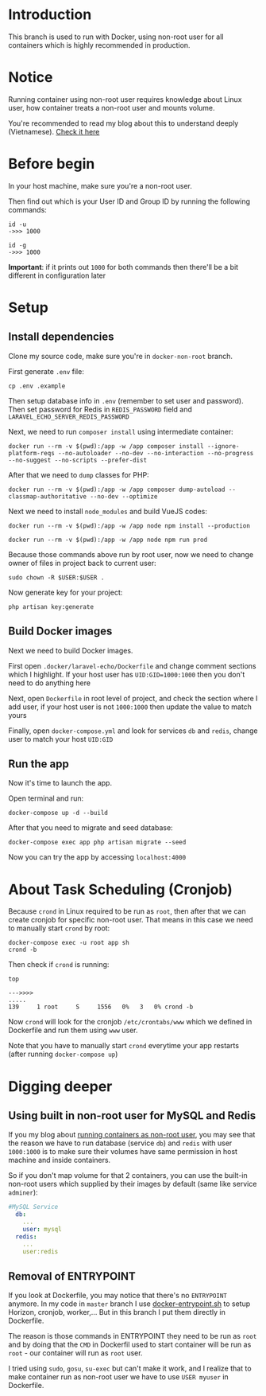 # Introduction
This branch is used to run with Docker, using non-root user for all containers which is highly recommended in production.
# Notice
Running container using non-root user requires knowledge about Linux user, how container treats a non-root user and mounts volume.

You're recommended to read my blog about this to understand deeply (Vietnamese). [Check it here](https://viblo.asia/p/tai-sao-nen-chay-ung-dung-container-voi-non-root-user-jvEla3VNKkw#_the-con-redis-va-mongodb-7)
# Before begin
In your host machine, make sure you're a non-root user.

Then find out which is your User ID and Group ID by running the following commands:
```
id -u
->>> 1000

id -g
->>> 1000
```
**Important**: if it prints out `1000` for both commands then there'll be a bit different in configuration later
# Setup
## Install dependencies
Clone my source code, make sure you're in `docker-non-root` branch.

First generate `.env` file:
```
cp .env .example
```
Then setup database info in `.env` (remember to set user and password). Then set password for Redis in `REDIS_PASSWORD` field and `LARAVEL_ECHO_SERVER_REDIS_PASSWORD`

Next, we need to run `composer install` using intermediate container:
```
docker run --rm -v $(pwd):/app -w /app composer install --ignore-platform-reqs --no-autoloader --no-dev --no-interaction --no-progress --no-suggest --no-scripts --prefer-dist
```
After that we need to `dump` classes for PHP:
```
docker run --rm -v $(pwd):/app -w /app composer dump-autoload --classmap-authoritative --no-dev --optimize
```
Next we need to install `node_modules` and build VueJS codes:
```
docker run --rm -v $(pwd):/app -w /app node npm install --production

docker run --rm -v $(pwd):/app -w /app node npm run prod
```
Because those commands above run by root user, now we need to change owner of files in project back to current user:
```
sudo chown -R $USER:$USER .
```
Now generate key for your project:
```
php artisan key:generate
```
## Build Docker images
Next we need to build Docker images.

First open `.docker/laravel-echo/Dockerfile` and change comment sections which I highlight. If your host user has `UID:GID=1000:1000` then you don't need to do anything here

Next, open `Dockerfile` in root level of project, and check the section where I add user, if your host user is not `1000:1000` then update the value to match yours

Finally, open `docker-compose.yml` and look for services `db` and `redis`, change user to match your host `UID:GID`
## Run the app
Now it's time to launch the app.

Open terminal and run:
```
docker-compose up -d --build
```
After that you need to migrate and seed database:
```
docker-compose exec app php artisan migrate --seed
```

Now you can try the app by accessing `localhost:4000`
# About Task Scheduling (Cronjob)
Because `crond` in Linux required to be run as `root`, then after that we can create cronjob for specific non-root user. That means in this case we need to manually start `crond` by root:
```
docker-compose exec -u root app sh
crond -b
```
Then check if `crond` is running:
```
top

--->>>>
.....
139     1 root     S     1556   0%   3   0% crond -b
```
Now `crond` will look for the cronjob `/etc/crontabs/www` which we defined in Dockerfile and run them using `www` user.

Note that you have to manually start `crond` everytime your app restarts (after running `docker-compose up`)
# Digging deeper
## Using built in non-root user for MySQL and Redis
If you my blog about [running containers as non-root user](https://viblo.asia/p/tai-sao-nen-chay-ung-dung-container-voi-non-root-user-jvEla3VNKkw#_the-con-redis-va-mongodb-7), you may see that the reason we have to run database (service `db`) and `redis` with user `1000:1000` is to make sure their volumes have same permission in host machine and inside containers.

So if you don't map volume for that 2 containers, you can use the built-in non-root users which supplied by their images by default (same like service `adminer`):
```yaml
#MySQL Service
  db:
    ...
    user: mysql
  redis:
    ...
    user:redis
```
## Removal of ENTRYPOINT
If you look at Dockerfile, you may notice that there's no `ENTRYPOINT` anymore. In my code in `master` branch I use [docker-entrypoint.sh](https://github.com/maitrungduc1410/realtime-chatapp-laravelecho-socketio/blob/master/.docker/docker-entrypoint.sh) to setup Horizon, cronjob, worker,... But in this branch I put them directly in Dockerfile.

The reason is those commands in ENTRYPOINT they need to be run as `root` and by doing that the `CMD` in Dockerfil used to start container will be run as `root` - our container will run as `root` user.

I tried using `sudo`, `gosu`, `su-exec` but can't make it work, and I realize that to make container run as non-root user we have to use `USER myuser` in Dockerfile.